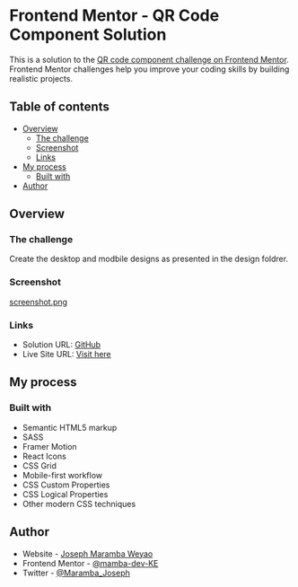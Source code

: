 # Frontend Mentor - QR Code Component Solution

This is a solution to the [QR code component challenge on Frontend Mentor](https://www.frontendmentor.io/challenges/qr-code-component-iux_sIO_H). Frontend Mentor challenges help you improve your coding skills by building realistic projects.

## Table of contents

- [Overview](#overview)
  - [The challenge](#the-challenge)
  - [Screenshot](#screenshot)
  - [Links](#links)
- [My process](#my-process)
  - [Built with](#built-with)
- [Author](#author)

## Overview

### The challenge

Create the desktop and modbile designs as presented in the design foldrer.

### Screenshot

[screenshot.png](https://postimg.cc/3WJm9dyB)

### Links

- Solution URL: [GitHub](https://github.com/mamba-dev-KE/qr-code-component)
- Live Site URL: [Visit here](https://wonderful-nobel-e5bbb6.netlify.app/)

## My process

### Built with

- Semantic HTML5 markup
- SASS
- Framer Motion
- React Icons
- CSS Grid
- Mobile-first workflow
- CSS Custom Properties
- CSS Logical Properties
- Other modern CSS techniques

## Author

- Website - [Joseph Maramba Weyao](https://josephmaramba.tech)
- Frontend Mentor - [@mamba-dev-KE](https://www.frontendmentor.io/profile/mamba-dev-KE)
- Twitter - [@Maramba_Joseph](https://twitter.com/Maramba_Joseph)
